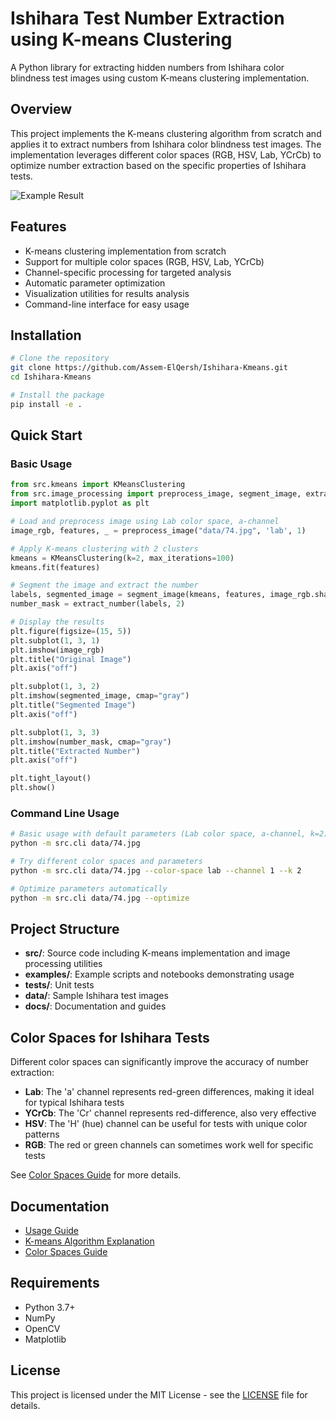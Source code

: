 # Ishihara Test Number Extraction using K-means Clustering

A Python library for extracting hidden numbers from Ishihara color blindness test images using custom K-means clustering implementation.

## Overview

This project implements the K-means clustering algorithm from scratch and applies it to extract numbers from Ishihara color blindness test images. The implementation leverages different color spaces (RGB, HSV, Lab, YCrCb) to optimize number extraction based on the specific properties of Ishihara tests.

![Example Result](docs/example_result.jpg)

## Features

- K-means clustering implementation from scratch
- Support for multiple color spaces (RGB, HSV, Lab, YCrCb)
- Channel-specific processing for targeted analysis
- Automatic parameter optimization
- Visualization utilities for results analysis
- Command-line interface for easy usage

## Installation

```bash
# Clone the repository
git clone https://github.com/Assem-ElQersh/Ishihara-Kmeans.git
cd Ishihara-Kmeans

# Install the package
pip install -e .
```

## Quick Start

### Basic Usage

```python
from src.kmeans import KMeansClustering
from src.image_processing import preprocess_image, segment_image, extract_number
import matplotlib.pyplot as plt

# Load and preprocess image using Lab color space, a-channel
image_rgb, features, _ = preprocess_image("data/74.jpg", 'lab', 1)

# Apply K-means clustering with 2 clusters
kmeans = KMeansClustering(k=2, max_iterations=100)
kmeans.fit(features)

# Segment the image and extract the number
labels, segmented_image = segment_image(kmeans, features, image_rgb.shape, 1)
number_mask = extract_number(labels, 2)

# Display the results
plt.figure(figsize=(15, 5))
plt.subplot(1, 3, 1)
plt.imshow(image_rgb)
plt.title("Original Image")
plt.axis("off")

plt.subplot(1, 3, 2)
plt.imshow(segmented_image, cmap="gray")
plt.title("Segmented Image")
plt.axis("off")

plt.subplot(1, 3, 3)
plt.imshow(number_mask, cmap="gray")
plt.title("Extracted Number")
plt.axis("off")

plt.tight_layout()
plt.show()
```

### Command Line Usage

```bash
# Basic usage with default parameters (Lab color space, a-channel, k=2)
python -m src.cli data/74.jpg

# Try different color spaces and parameters
python -m src.cli data/74.jpg --color-space lab --channel 1 --k 2

# Optimize parameters automatically
python -m src.cli data/74.jpg --optimize
```

## Project Structure

- **src/**: Source code including K-means implementation and image processing utilities
- **examples/**: Example scripts and notebooks demonstrating usage
- **tests/**: Unit tests
- **data/**: Sample Ishihara test images
- **docs/**: Documentation and guides

## Color Spaces for Ishihara Tests

Different color spaces can significantly improve the accuracy of number extraction:

- **Lab**: The 'a' channel represents red-green differences, making it ideal for typical Ishihara tests
- **YCrCb**: The 'Cr' channel represents red-difference, also very effective
- **HSV**: The 'H' (hue) channel can be useful for tests with unique color patterns
- **RGB**: The red or green channels can sometimes work well for specific tests

See [Color Spaces Guide](docs/color_spaces.md) for more details.

## Documentation

- [Usage Guide](docs/usage_guide.md)
- [K-means Algorithm Explanation](docs/kmeans_algorithm.md)
- [Color Spaces Guide](docs/color_spaces.md)

## Requirements

- Python 3.7+
- NumPy
- OpenCV
- Matplotlib

## License

This project is licensed under the MIT License - see the [LICENSE](LICENSE) file for details.
